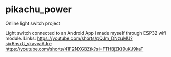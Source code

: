 # pikachu_power
Online light switch project


Light switch connected to an Android App i made myself through ESP32 wifi module.
Links: 
https://youtube.com/shorts/pQJm_DNzuMU?si=6hsxU_vkavvaAJre    
https://youtube.com/shorts/41F2NXGBZtk?si=FTHBjZKi9uKJ9kaT
